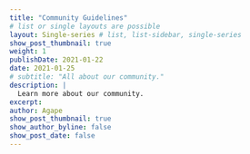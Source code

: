 ```yaml
---
title: "Community Guidelines"
# list or single layouts are possible
layout: Single-series # list, list-sidebar, single-series
show_post_thumbnail: true
weight: 1
publishDate: 2021-01-22
date: 2021-01-25
# subtitle: "All about our community."
description: |
  Learn more about our community.
excerpt: 
author: Agape
show_post_thumbnail: true
show_author_byline: false
show_post_date: false
---
```

